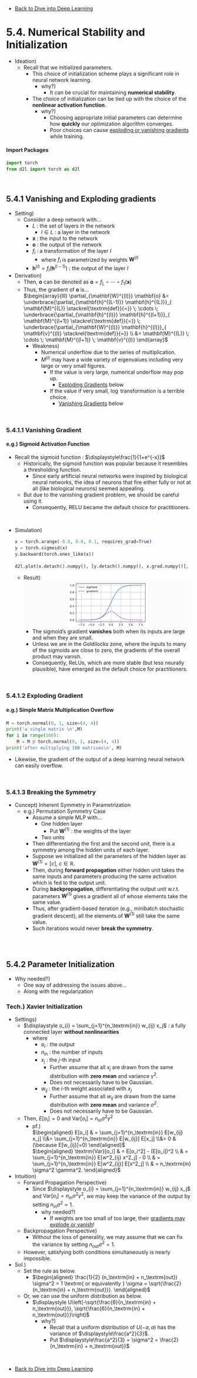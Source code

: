 * [Back to Dive into Deep Learning](../../main.md)

# 5.4. Numerical Stability and Initialization
- Ideation)
  - Recall that we initialized parameters.
    - This choice of initialization scheme plays a significant role in neural network learning.
      - why?)
        - It can be crucial for maintaining **numerical stability**.
    - The choice of initialization can be tied up with the choice of the **nonlinear activation function**.
      - why?)
        - Choosing appropriate initial parameters can determine how **quickly** our optimization algorithm converges.
        - Poor choices can cause [exploding or vanishing gradients](#541-vanishing-and-exploding-gradients) while training.

#### Import Packages
```python
import torch
from d2l import torch as d2l
```

<br>

## 5.4.1 Vanishing and Exploding gradients
- Setting)
  - Consider a deep network with...
    - $L$ : the set of layers in the network
      - $l\in L$ : a layer in the network
    - $\mathbf{x}$ : the input to the network
    - $\mathbf{o}$ : the output of the network
    - $f_l$ : a transformation of the layer $l$
      - where $f_l$ is parametrized by weights $\mathbf{W}^{(l)}$
    - $\mathbf{h}^{(l)} = f_l(\mathbf{h}^{(l-1)})$ : the output of the layer $l$
- Derivation)
    - Then, $\mathbf{o}$ can be denoted as $\mathbf{o} = f_L \circ\cdots\circ f_1(\mathbf{x})$
    - Thus, the gradient of $\mathbf{o}$ is...   
      $`\begin{array}{lll}
        \partial_{\mathbf{W}^{(l)}} \mathbf{o} 
        &= \underbrace{\partial_{\mathbf{h}^{(L-1)}} \mathbf{h}^{(L)}}_{ \mathbf{M}^{(L)} \stackrel{\textrm{def}}{=}} \; \cdots \; \underbrace{\partial_{\mathbf{h}^{(l)}} \mathbf{h}^{(l+1)}}_{ \mathbf{M}^{(l+1)} \stackrel{\textrm{def}}{=}} \; \underbrace{\partial_{\mathbf{W}^{(l)}} \mathbf{h}^{(l)}}_{ \mathbf{v}^{(l)} \stackrel{\textrm{def}}{=}} \\
        &= \mathbf{M}^{(L)} \; \cdots \; \mathbf{M}^{(l+1)} \; \mathbf{v}^{(l)}
       \end{array}`$
        - Weakness)
          - Numerical underflow due to the series of multiplication.
          - $M^{(l)}$ may have a wide variety of eigenvalues including very large or very small figures.
              - If the value is very large, numerical underflow may pop up.
                - [Exploding Gradients](#5412-exploding-gradient) below
              - If the value if very small, $\log$ transformation is a terrible choice.
                - [Vanishing Gradients](#5411-vanishing-gradient) below

<br>

### 5.4.1.1 Vanishing Gradient
#### e.g.) Sigmoid Activation Function
- Recall the sigmoid function : $\displaystyle\frac{1}{1+e^{-x}}$
  - Historically, the sigmoid function was popular because it resembles a thresholding function.
    - Since early artificial neural networks were inspired by biological neural networks, the idea of neurons that fire either fully or not at all (like biological neurons) seemed appealing.
  - But due to the vanishing gradient problem, we should be careful using it.
    - Consequently, RELU became the default choice for practitioners.

<br>

- Simulation)
  ```python
  x = torch.arange(-8.0, 8.0, 0.1, requires_grad=True)
  y = torch.sigmoid(x)
  y.backward(torch.ones_like(x))

  d2l.plot(x.detach().numpy(), [y.detach().numpy(), x.grad.numpy()], legend=['sigmoid', 'gradient'], figsize=(4.5, 2.5))
  ```
  - Result)   
    ![](images/001.png)
    - The sigmoid’s gradient **vanishes** both when its inputs are large and when they are small.
    - Unless we are in the Goldilocks zone, where the inputs to many of the sigmoids are close to zero, the gradients of the overall product may vanish.
    - Consequently, ReLUs, which are more stable (but less neurally plausible), have emerged as the default choice for practitioners.

<br>

### 5.4.1.2 Exploding Gradient
#### e.g.) Simple Matrix Multiplication Overflow
```python
M = torch.normal(0, 1, size=(4, 4))
print('a single matrix \n',M)
for i in range(100):
    M = M @ torch.normal(0, 1, size=(4, 4))
print('after multiplying 100 matrices\n', M)
```
- Likewise, the gradient of the output of a deep learning neural network can easily overflow.


<br>

### 5.4.1.3 Breaking the Symmetry
- Concept) Inherent Symmetry in Parametrization
  - e.g.) Permutation Symmetry Case
     - Assume a simple MLP with...
       - One hidden layer
         - Put $\mathbf{W}^{(1)}$ : the weights of the layer
       - Two units
     - Then differentiating the first and the second unit, there is a symmetry among the hidden units of each layer.
     - Suppose we initialized all the parameters of the hidden layer as $`\mathbf{W}^{(1)}=\left[c\right], \; c\in \mathbb{R}`$.
     - Then, during **forward propagation** either hidden unit takes the same inputs and parameters producing the same activation which is fed to the output unit.
     - During **backpropagation**, differentiating the output unit w.r.t. parameters $\mathbf{W}^{(1)}$ gives a gradient all of whose elements take the same value.
     - Thus, after gradient-based iteration (e.g., minibatch stochastic gradient descent), all the elements of $\mathbf{W}^{(1)}$ still take the same value.
     - Such iterations would never **break the symmetry**.

<br><br>

## 5.4.2 Parameter Initialization
- Why needed?)
  - One way of addressing the issues above...
  - Along with the regularization

### Tech.) Xavier Initialization
- Settings)
  - $`\displaystyle o_{i} = \sum_{j=1}^{n_\textrm{in}} w_{ij} x_j`$ : a fully connected layer **without nonlinearities**
    - where
      - $`o_{i}`$ : the output
      - $`n_\textrm{in}`$ : the number of inputs
      - $`x_j`$ : the $j$-th input
        - Further assume that all $`x_{j}`$ are drawn from the same distribution with **zero mean** and variance $\gamma^2$.
        - Does not necessarily have to be Gaussian.
      - $`w_{ij}`$ : the $i$-th weight associated with $`x_j`$
        - Further assume that all $`w_{ij}`$ are drawn from the same distribution with **zero mean** and variance $\sigma^2$.
        - Does not necessarily have to be Gaussian.
  - Then, $E[o_i] = 0$ and $\textrm{Var}[o_i] = n_\textrm{in} \sigma^2 \gamma^2$
    - pf.)   
      $`\begin{aligned}
        E[o_i] & = \sum_{j=1}^{n_\textrm{in}} E[w_{ij} x_j] 
        \\&= \sum_{j=1}^{n_\textrm{in}} E[w_{ij}] E[x_j] 
        \\&= 0 & (\because E[w_{ij}]=0)
      \end{aligned}`$    
      $`\begin{aligned}
         \textrm{Var}[o_i] & = E[o_i^2] - (E[o_i])^2 \\
             & = \sum_{j=1}^{n_\textrm{in}} E[w^2_{ij} x^2_j] - 0 \\
             & = \sum_{j=1}^{n_\textrm{in}} E[w^2_{ij}] E[x^2_j] \\
             & = n_\textrm{in} \sigma^2 \gamma^2.
      \end{aligned}`$
- Intuition)
  - Forward Propagation Perspective)
    - Since $`\displaystyle o_{i} = \sum_{j=1}^{n_\textrm{in}} w_{ij} x_j`$ and $\textrm{Var}[o_i] = n_\textrm{in} \sigma^2 \gamma^2$, we may keep the variance of the output by setting $n_\textrm{in} \sigma^2=1$.
      - why needed?)
        - If weights are too small of too large, their [gradients may explode or vanish](#541-vanishing-and-exploding-gradients)!
  - Backpropagation Perspective)
    - Without the loss of generality, we may assume that we can fix the variance by setting $n_\textrm{out} \sigma^2=1$.
  - However, satisfying both conditions simultaneously is nearly impossible.
- Sol.)
  - Set the rule as below.
    - $`\begin{aligned}
   \frac{1}{2} (n_\textrm{in} + n_\textrm{out}) \sigma^2 = 1 \textrm{ or equivalently }
   \sigma = \sqrt{\frac{2}{n_\textrm{in} + n_\textrm{out}}}.
   \end{aligned}`$
  - Or, we can use the uniform distribution as below.
    - $`\displaystyle U\left(-\sqrt{\frac{6}{n_\textrm{in} + n_\textrm{out}}}, \sqrt{\frac{6}{n_\textrm{in} + n_\textrm{out}}}\right)`$
      - why?)
        - Recall that a uniform distribution of $U(-a, a)$ has the variance of $\displaystyle\frac{a^2}{3}$.
        - Put $\displaystyle\frac{a^2}{3} = \sigma^2 = \frac{2}{n_\textrm{in} + n_\textrm{out}}$

<br>

* [Back to Dive into Deep Learning](../../main.md)